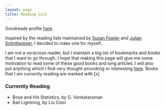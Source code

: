 ```yaml
---
layout: page
title: Reading List
---
```


Goodreads profile [here](https://www.goodreads.com/user/show/58133793-mohit-sharma).

Inspired by the reading lists maintained by [Susan Fowler](https://www.susanjfowler.com/reading-list) and [Julian Schrittwieser](http://www.furidamu.org/books/), I decided to make one for myself.

I am not a voracious reader, but I maintain a big list of bookmarks and books that I want to go through. I hope that making this page will give me some motivation to read some of these good books and long articles. I will also put anything which I find very thought-provoking or interesting [here](/interesting-links/). Books that I am currently reading are marked with [x].

### Currently Reading
- Bose and His Statistics, by G. Venkataraman
- Ball Lightning, by Liu Cixin